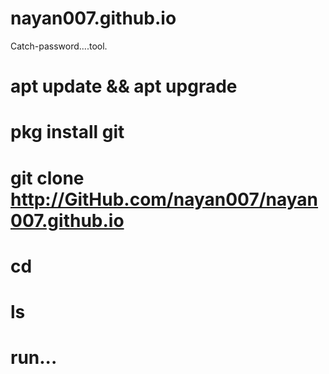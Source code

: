 # nayan007.github.io
Catch-password....tool.
##
## 
#
# apt update && apt upgrade
### 
# pkg install git
##
# git clone http://GitHub.com/nayan007/nayan007.github.io
##
# cd
# ls
# run...

